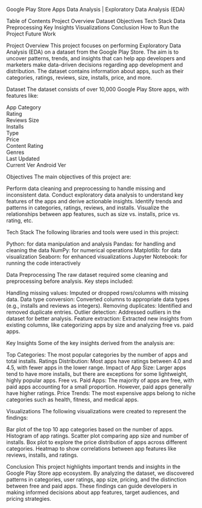 Google Play Store Apps Data Analysis | Exploratory Data Analysis (EDA)

Table of Contents
Project Overview
Dataset
Objectives
Tech Stack
Data Preprocessing
Key Insights
Visualizations
Conclusion
How to Run the Project
Future Work


Project Overview
This project focuses on performing Exploratory Data Analysis (EDA) on a dataset from the Google Play Store. The aim is to uncover patterns, trends, and insights that can help app developers and marketers make data-driven decisions regarding app development and distribution. The dataset contains information about apps, such as their categories, ratings, reviews, size, installs, price, and more.

Dataset
The dataset consists of over 10,000 Google Play Store apps, with features like:

App	
Category	
Rating	
Reviews	
Size	
Installs	
Type	
Price	
Content 
Rating	
Genres	
Last Updated	
Current Ver	Android Ver

Objectives
The main objectives of this project are:

Perform data cleaning and preprocessing to handle missing and inconsistent data.
Conduct exploratory data analysis to understand key features of the apps and derive actionable insights.
Identify trends and patterns in categories, ratings, reviews, and installs.
Visualize the relationships between app features, such as size vs. installs, price vs. rating, etc.


Tech Stack
The following libraries and tools were used in this project:

Python: for data manipulation and analysis
Pandas: for handling and cleaning the data
NumPy: for numerical operations
Matplotlib: for data visualization
Seaborn: for enhanced visualizations
Jupyter Notebook: for running the code interactively

Data Preprocessing
The raw dataset required some cleaning and preprocessing before analysis. Key steps included:

Handling missing values: Imputed or dropped rows/columns with missing data.
Data type conversion: Converted columns to appropriate data types (e.g., installs and reviews as integers).
Removing duplicates: Identified and removed duplicate entries.
Outlier detection: Addressed outliers in the dataset for better analysis.
Feature extraction: Extracted new insights from existing columns, like categorizing apps by size and analyzing free vs. paid apps.

Key Insights
Some of the key insights derived from the analysis are:

Top Categories: The most popular categories by the number of apps and total installs.
Ratings Distribution: Most apps have ratings between 4.0 and 4.5, with fewer apps in the lower range.
Impact of App Size: Larger apps tend to have more installs, but there are exceptions for some lightweight, highly popular apps.
Free vs. Paid Apps: The majority of apps are free, with paid apps accounting for a small proportion. However, paid apps generally have higher ratings.
Price Trends: The most expensive apps belong to niche categories such as health, fitness, and medical apps.

Visualizations
The following visualizations were created to represent the findings:

Bar plot of the top 10 app categories based on the number of apps.
Histogram of app ratings.
Scatter plot comparing app size and number of installs.
Box plot to explore the price distribution of apps across different categories.
Heatmap to show correlations between app features like reviews, installs, and ratings.

Conclusion
This project highlights important trends and insights in the Google Play Store app ecosystem. By analyzing the dataset, we discovered patterns in categories, user ratings, app size, pricing, and the distinction 
between free and paid apps. These findings can guide developers in making informed decisions about app features, target audiences, and pricing strategies.

